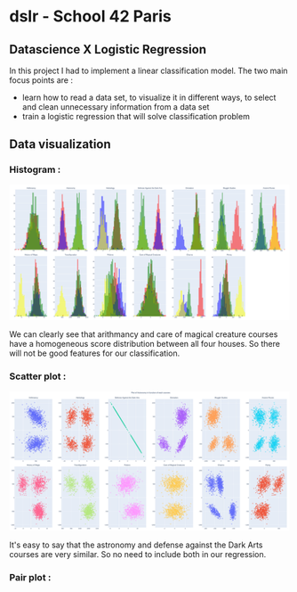 # dslr - School 42 Paris

## Datascience X Logistic Regression  

In this project I had to implement a linear classification model.
The two main focus points are :
- learn how to read a data set, to visualize it in different ways, to select and clean unnecessary information from a data set
- train a logistic regression that will solve classification problem

## Data visualization

### Histogram : 
![](graphs/histogram.png)

We can clearly see that arithmancy and care of magical creature courses have a homogeneous score distribution between all four houses. So there will not be good features for our classification.

### Scatter plot :
![](graphs/scatter_plot.png)

It's easy to say that the astronomy and defense against the Dark Arts courses are very similar. So no need to include both in our regression.


### Pair plot :

